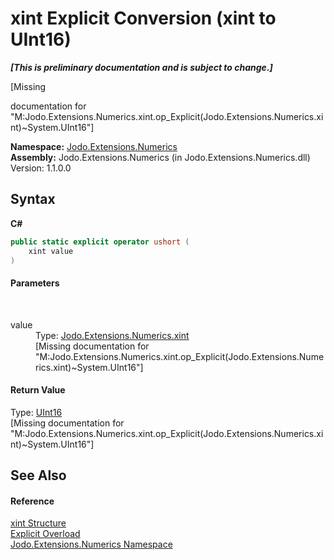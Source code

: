 # xint&nbsp;Explicit Conversion (xint to UInt16)
 _**\[This is preliminary documentation and is subject to change.\]**_

\[Missing <summary> documentation for "M:Jodo.Extensions.Numerics.xint.op_Explicit(Jodo.Extensions.Numerics.xint)~System.UInt16"\]

**Namespace:**&nbsp;<a href="N_Jodo_Extensions_Numerics">Jodo.Extensions.Numerics</a><br />**Assembly:**&nbsp;Jodo.Extensions.Numerics (in Jodo.Extensions.Numerics.dll) Version: 1.1.0.0

## Syntax

**C#**<br />
``` C#
public static explicit operator ushort (
	xint value
)
```


#### Parameters
&nbsp;<dl><dt>value</dt><dd>Type: <a href="T_Jodo_Extensions_Numerics_xint">Jodo.Extensions.Numerics.xint</a><br />\[Missing <param name="value"/> documentation for "M:Jodo.Extensions.Numerics.xint.op_Explicit(Jodo.Extensions.Numerics.xint)~System.UInt16"\]</dd></dl>

#### Return Value
Type: <a href="https://docs.microsoft.com/dotnet/api/system.uint16" target="_blank" rel="noopener noreferrer">UInt16</a><br />\[Missing <returns> documentation for "M:Jodo.Extensions.Numerics.xint.op_Explicit(Jodo.Extensions.Numerics.xint)~System.UInt16"\]

## See Also


#### Reference
<a href="T_Jodo_Extensions_Numerics_xint">xint Structure</a><br /><a href="Overload_Jodo_Extensions_Numerics_xint_op_Explicit">Explicit Overload</a><br /><a href="N_Jodo_Extensions_Numerics">Jodo.Extensions.Numerics Namespace</a><br />